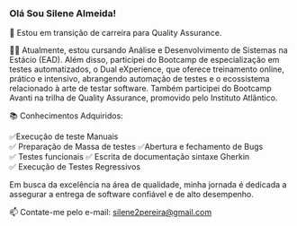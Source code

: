 ### Olá Sou Silene Almeida!

🦉 Estou em transição de carreira para Quality Assurance.

👨‍💻 Atualmente, estou cursando Análise e Desenvolvimento de Sistemas na Estácio (EAD). Além disso, participei do Bootcamp de especialização em testes automatizados, o Dual eXperience, que oferece treinamento online, prático e intensivo, abrangendo automação de testes e o ecossistema relacionado à arte de testar software. Também participei do Bootcamp Avanti na trilha de Quality Assurance, promovido pelo Instituto Atlântico. 

   📚 Conhecimentos Adquiridos:

✅Execução de teste Manuais                                                                                    
✅ Preparação de Massa de testes
✅Abertura e fechamento de Bugs                                                                            
✅ Testes funcionais
✅ Escrita de documentação sintaxe Gherkin                                                         
✅ Execução de Testes Regressivos


Em busca da excelência na área de qualidade, minha jornada é dedicada a assegurar a entrega de software confiável e de alto desempenho.

📫 Contate-me pelo e-mail: silene2pereira@gmail.com
